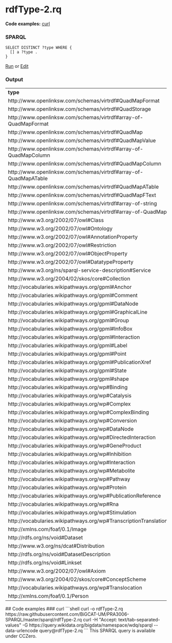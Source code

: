 # rdfType-2.rq
**Code examples:** [curl](#curl)
### SPARQL
```sparql
SELECT DISTINCT ?type WHERE {
  [] a ?type .
}
```
[Run](https://sparql.wikipathways.org/sparql/?query=SELECT%20DISTINCT%20%3Ftype%20WHERE%20%7B%0A%20%20%5B%5D%20a%20%3Ftype%20.%0A%7D%0A) or [Edit](https://sparql.wikipathways.org/?q=SELECT%20DISTINCT%20%3Ftype%20WHERE%20%7B%0A%20%20%5B%5D%20a%20%3Ftype%20.%0A%7D%0A)


### Output
<!-- https://sparql.wikipathways.org/sparql -->
<table>
  <tr>
    <td><b>type</b></td>
  </tr>
  <tr>
    <td>http://www.openlinksw.com/schemas/virtrdf#QuadMapFormat</td>
  </tr>
  <tr>
    <td>http://www.openlinksw.com/schemas/virtrdf#QuadStorage</td>
  </tr>
  <tr>
    <td>http://www.openlinksw.com/schemas/virtrdf#array-of-QuadMapFormat</td>
  </tr>
  <tr>
    <td>http://www.openlinksw.com/schemas/virtrdf#QuadMap</td>
  </tr>
  <tr>
    <td>http://www.openlinksw.com/schemas/virtrdf#QuadMapValue</td>
  </tr>
  <tr>
    <td>http://www.openlinksw.com/schemas/virtrdf#array-of-QuadMapColumn</td>
  </tr>
  <tr>
    <td>http://www.openlinksw.com/schemas/virtrdf#QuadMapColumn</td>
  </tr>
  <tr>
    <td>http://www.openlinksw.com/schemas/virtrdf#array-of-QuadMapATable</td>
  </tr>
  <tr>
    <td>http://www.openlinksw.com/schemas/virtrdf#QuadMapATable</td>
  </tr>
  <tr>
    <td>http://www.openlinksw.com/schemas/virtrdf#QuadMapFText</td>
  </tr>
  <tr>
    <td>http://www.openlinksw.com/schemas/virtrdf#array-of-string</td>
  </tr>
  <tr>
    <td>http://www.openlinksw.com/schemas/virtrdf#array-of-QuadMap</td>
  </tr>
  <tr>
    <td>http://www.w3.org/2002/07/owl#Class</td>
  </tr>
  <tr>
    <td>http://www.w3.org/2002/07/owl#Ontology</td>
  </tr>
  <tr>
    <td>http://www.w3.org/2002/07/owl#AnnotationProperty</td>
  </tr>
  <tr>
    <td>http://www.w3.org/2002/07/owl#Restriction</td>
  </tr>
  <tr>
    <td>http://www.w3.org/2002/07/owl#ObjectProperty</td>
  </tr>
  <tr>
    <td>http://www.w3.org/2002/07/owl#DatatypeProperty</td>
  </tr>
  <tr>
    <td>http://www.w3.org/ns/sparql-service-description#Service</td>
  </tr>
  <tr>
    <td>http://www.w3.org/2004/02/skos/core#Collection</td>
  </tr>
  <tr>
    <td>http://vocabularies.wikipathways.org/gpml#Anchor</td>
  </tr>
  <tr>
    <td>http://vocabularies.wikipathways.org/gpml#Comment</td>
  </tr>
  <tr>
    <td>http://vocabularies.wikipathways.org/gpml#DataNode</td>
  </tr>
  <tr>
    <td>http://vocabularies.wikipathways.org/gpml#GraphicalLine</td>
  </tr>
  <tr>
    <td>http://vocabularies.wikipathways.org/gpml#Group</td>
  </tr>
  <tr>
    <td>http://vocabularies.wikipathways.org/gpml#InfoBox</td>
  </tr>
  <tr>
    <td>http://vocabularies.wikipathways.org/gpml#Interaction</td>
  </tr>
  <tr>
    <td>http://vocabularies.wikipathways.org/gpml#Label</td>
  </tr>
  <tr>
    <td>http://vocabularies.wikipathways.org/gpml#Point</td>
  </tr>
  <tr>
    <td>http://vocabularies.wikipathways.org/gpml#PublicationXref</td>
  </tr>
  <tr>
    <td>http://vocabularies.wikipathways.org/gpml#State</td>
  </tr>
  <tr>
    <td>http://vocabularies.wikipathways.org/gpml#shape</td>
  </tr>
  <tr>
    <td>http://vocabularies.wikipathways.org/wp#Binding</td>
  </tr>
  <tr>
    <td>http://vocabularies.wikipathways.org/wp#Catalysis</td>
  </tr>
  <tr>
    <td>http://vocabularies.wikipathways.org/wp#Complex</td>
  </tr>
  <tr>
    <td>http://vocabularies.wikipathways.org/wp#ComplexBinding</td>
  </tr>
  <tr>
    <td>http://vocabularies.wikipathways.org/wp#Conversion</td>
  </tr>
  <tr>
    <td>http://vocabularies.wikipathways.org/wp#DataNode</td>
  </tr>
  <tr>
    <td>http://vocabularies.wikipathways.org/wp#DirectedInteraction</td>
  </tr>
  <tr>
    <td>http://vocabularies.wikipathways.org/wp#GeneProduct</td>
  </tr>
  <tr>
    <td>http://vocabularies.wikipathways.org/wp#Inhibition</td>
  </tr>
  <tr>
    <td>http://vocabularies.wikipathways.org/wp#Interaction</td>
  </tr>
  <tr>
    <td>http://vocabularies.wikipathways.org/wp#Metabolite</td>
  </tr>
  <tr>
    <td>http://vocabularies.wikipathways.org/wp#Pathway</td>
  </tr>
  <tr>
    <td>http://vocabularies.wikipathways.org/wp#Protein</td>
  </tr>
  <tr>
    <td>http://vocabularies.wikipathways.org/wp#PublicationReference</td>
  </tr>
  <tr>
    <td>http://vocabularies.wikipathways.org/wp#Rna</td>
  </tr>
  <tr>
    <td>http://vocabularies.wikipathways.org/wp#Stimulation</td>
  </tr>
  <tr>
    <td>http://vocabularies.wikipathways.org/wp#TranscriptionTranslation</td>
  </tr>
  <tr>
    <td>http://xmlns.com/foaf/0.1/Image</td>
  </tr>
  <tr>
    <td>http://rdfs.org/ns/void#Dataset</td>
  </tr>
  <tr>
    <td>http://www.w3.org/ns/dcat#Distribution</td>
  </tr>
  <tr>
    <td>http://rdfs.org/ns/void#DatasetDescription</td>
  </tr>
  <tr>
    <td>http://rdfs.org/ns/void#Linkset</td>
  </tr>
  <tr>
    <td>http://www.w3.org/2002/07/owl#Axiom</td>
  </tr>
  <tr>
    <td>http://www.w3.org/2004/02/skos/core#ConceptScheme</td>
  </tr>
  <tr>
    <td>http://vocabularies.wikipathways.org/wp#Translocation</td>
  </tr>
  <tr>
    <td>http://xmlns.com/foaf/0.1/Person</td>
  </tr>
</table>
## Code examples
### curl
```shell
curl -o rdfType-2.rq https://raw.githubusercontent.com/BiGCAT-UM/PRA3006-SPARQL/master/sparql/rdfType-2.rq
curl -H "Accept: text/tab-separated-values" -G https://query.wikidata.org/bigdata/namespace/wdq/sparql --data-urlencode query@rdfType-2.rq
```
This SPARQL query is available under CCZero.
